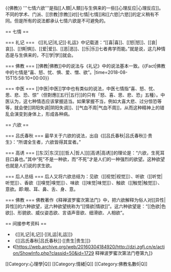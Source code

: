 {{佛教}}
'''七情六欲'''是指[[人類|人類]]与生俱来的一些[[心理反应|心理反应]]。不同的学术、门派、[[宗教|宗教]]对[[七情|七情]]和[[六慾|六慾]]的定义稍有不同。但是所有的说法都承认七情六欲是不可避免的。

== 七情 ==

=== 礼记 ===
《[[礼记|礼记]]·礼运》中记载道：“[[喜|喜]]、[[怒|怒]]、[[哀|哀]]、[[惧|惧]]、[[爱|爱]]、[[恶|恶]]、[[乐|乐]]七者弗学而能。”就是说，这几种情态是与生俱来的，不[[学|学]]就会。

=== 佛教 ===
[[佛教|佛教]]中的说法与《礼记》中的说法基本一致。{{Fact|佛教中的七情是“喜、怒、忧、惧、爱、憎、欲”。|time=2018-08-15T15:58:10+00:00}}

=== 中医 ===
[[中医|中医]]学中也有类似的说法，中医七情指“喜、怒、忧、思、悲、恐、惊”（但對應[[五行|五行]]的只有「怒、喜、思、悲、恐」五種）。中医认为，这七种情态应该掌握适当。如果掌握不当，例如大喜大悲、过分惊恐等等，就会使[[阴阳失调|阴阳失调]]、[[气血不周|气血不周]]，从而这种精神上的错乱会演变到身体上，形成各种病。

== 六欲 ==

=== 吕氏春秋 ===
最早关于六欲的说法，出自《[[吕氏春秋|吕氏春秋]]·贵生》：“所谓全生者，六欲皆得其宜者。”

=== 高诱 ===
[[东汉|东汉]][[哲人|哲人]][[高诱|高诱]]的理论是：“六欲，生死耳目口鼻也。”其中“死”不是一种欲，而“不死”才是人们的一种强烈的欲望。这种欲望也就是人们说的求生欲。

=== 后人总结 ===
后人又将六欲总结为：见欲（[[视觉|视觉]]）、听欲（[[听觉|听觉]]）、香欲（[[嗅觉|嗅觉]]）、味欲（[[味觉|味觉]]）、触欲（[[触觉|触觉]]）、意欲。即:眼、耳、鼻、舌、身、意。

=== 佛教 ===
佛教著作《释禅波罗蜜次第法门》中，把六欲解释为俗人对[[异性|异性]]的六种欲望，这六种欲望统称为“[[情欲|情欲]]”。这六种欲望是：“[[色欲|色欲]]、形貌欲、威仪姿态欲、言语声音欲、细滑欲、人相欲”。

== 间接参考资料 ==
* 《[[礼记|礼记]]·[[礼运|礼运]]》
* 《[[吕氏春秋|吕氏春秋]]·[[贵生|贵生]]》
* 《[https://web.archive.org/web/20160304184920/http://dzj.zgfj.cn/e/action/ShowInfo.php?classid=50&id=1729 释禅波罗蜜次第法门卷第九]》

[[Category:心理學|Q]]
[[Category:情緒|Q]]
[[Category:佛教名數6|Q]]